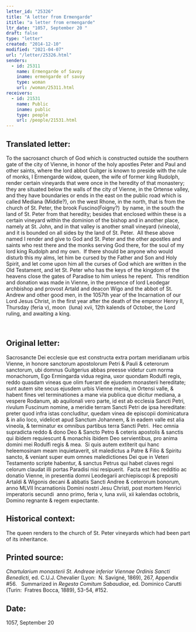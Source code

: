 ```yaml
---
letter_id: "25326"
title: "A letter from Ermengarde"
ititle: "a letter from ermengarde"
ltr_date: "1057, September 20 "
draft: false
type: "letter"
created: "2014-12-10"
modified: "2021-04-07"
url: "/letter/25326.html"
senders:
  - id: 25311
    name: Ermengarde of Savoy
    iname: ermengarde of savoy
    type: woman
    url: /woman/25311.html
receivers:
  - id: 21531
    name: Public
    iname: public
    type: people
    url: /people/21531.html
---
```

<h2> Translated letter:</h2><p>To the sacrosanct church of God which is constructed outside the southern gate of the city of Vienne, in honor of the holy apostles Peter and Paul and other saints, where the lord abbot Guitger is known to preside with the rule of monks, I Ermengarde widow, queen, the wife of former king Rudolph, render certain vineyards that were once in the heredity of that monastery; they are situated below the walls of the city of Vienne, in the Ortense valley, and they have boundaries or ends in the east on the public road&nbsp;which is called Mediana (Middle?), on the west Rhone, in the north, that is from the church of St. Peter, the brook Fuscino(Foigny?) &nbsp;by name, in the south the land of St. Peter from that heredity; besides that enclosed within these is a certain vineyard within the dominion of the bishop and in another place, namely at St. John, and in that valley is another small vineyard (vineola), and it is bounded on all sides by the land of St. Peter.&nbsp; All these above named I render and give to God and St. Peter and the other apostles and saints who rest there and the monks serving God there, for the soul of my lord king Rudolph and my own.&nbsp; If there should be anyone who would disturb this my alms, let him be cursed by the Father and Son and Holy Spirit, and let come upon him all the curses of God which are written in the Old Testament, and let St. Peter who has the keys of the kingdom of the heavens close the gates of Paradise to him unless he repent.&nbsp; This rendition and donation was made in Vienne, in the presence of lord Leodegar archbishop and provost Artald and deacon Wigo and the abbot of St. Andrew and other good men, in the 1057th year of the Incarnation of our Lord Jesus Christ, in the first year after the death of the emperor Henry II,&nbsp; Thursday (feria v), moon&nbsp; (luna) xvii, 12th kalends of October, the Lord ruling, and awaiting a king.</p><p>&nbsp;&nbsp;</p><h2 class="mt-4"> Original letter:</h2><p>Sacrosancte Dei ecclesie que est constructa extra portam meridianam urbis Vienne, in honore sanctorum apostolorum Petri &amp; Pauli &amp; ceterorum sanctorum, ubi domnus Guitgerius abbas preesse videtur cum norma monachorum, Ego Ermingarda vidua regina, uxor quondam Rodulfi regis, reddo quasdam vineas que olim fuerant de ejusdem monasterii hereditate; sunt autem site secus ejusdem urbis Vienne menia, in Ortensi valle, &amp; habent fines vel terminationes a mane via publica que dicitur mediana, a vespere Rodanum, ab aquilonali vero parte, id est ab ecclesia Sancti Petri, rivulum Fuscinum nomine, a meridie terram Sancti Petri de ipsa hereditate:&nbsp; preter quod infra istas concluditur, quedam vinea de episcopii dominicatura &amp; in alio loco, videlicet apud Sanctum Johannem, &amp; in eadem valle est alia vineola, &amp; terminatur ex omnibus partibus terra Sancti Petri.&nbsp; Hec omnia supradicta reddo &amp; dono Deo &amp; Sancto Petro &amp; ceteris apostolis &amp; sanctis qui ibidem requiescunt &amp; monachis ibidem Deo servientibus, pro anima domini mei Rodulfi regis &amp; mea.&nbsp; Si quis autem extiterit qui hanc heleemosinam meam inquietaverit, sit maledictus a Patre &amp; Filio &amp; Spiritu sancto, &amp; veniant super eum omnes maledictiones Dei que in Veteri Testamento scripte habentur, &amp; sanctus Petrus qui habet claves regni celorum claudat illi portas Paradisi nisi resipuerit.&nbsp; Facta est hec redditio ac donatio Vienne, in presentia domni Leodegarii archiepiscopi &amp; prepositi Artaldi &amp; Wigonis decani &amp; abbatis Sancti Andree &amp; ceterorum bonorum, anno MLVII Incarnationis Domini nostri Jesu Christi, post mortem Henrici imperatoris secundi&nbsp; anno primo, feria v, luna xviii, xii kalendas octobris, Domino regnante &amp; regem expectante.</p><h2 class="mt-4"> Historical context:</h2><p>The queen renders to the church of St. Peter vineyards which had been part of its inheritance.</p><h2 class="mt-4"> Printed source:</h2><p><em>Chartularium monasterii St. Andreae inferior Viennae Ordinis Sancti Benedicti</em>, ed. C.U.J. Chevalier (Lyon:&nbsp; N. Savigné, 1869), 267, Appendix #56. &nbsp; Summarized in&nbsp;<i><span>Regesta Comitum Sabaudiae</span></i><span>, ed. Dominico Carutti (Turin:&nbsp; Fratres Bocca, 1889), 53-54, #152.</span></p><h2 class="mt-4"> Date:</h2>1057, September 20 